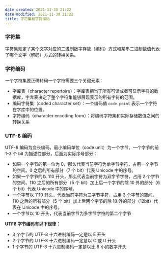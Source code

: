 ```yaml
---
date created: 2021-11-30 21:22
date modified: 2021-11-30 21:22
title: 字符集和字符编码
---
```

### 字符集

字符集规定了某个文字对应的二进制数字存放（编码）方式和某串二进制数值代表了哪个文字（解码）方式的转换关系。

### 字符编码

一个字符集要正确转码一个字符需要三个关键元素：

- 字库表（character repertoire）：字库表相当于所有可读或者可显示字符的数据库，字库表决定了整个字符集能够展现表示的所有字符的范围。
- 编码字符集（coded character set）：一个编码值 `code point` 表示一个字符在字库中的位置。
- 字符编码（character encoding form）：将编码字符集和实际存储数值之间的转换关系

### UTF-8 编码

UTF-8 编码为变长编码，最小编码单位（code unit）为一个字节，一个字节的前 1-3 个 bit 为描述性部分，后面为实际序号部分：

- 如果一个字节的第一位为 0，那么代表当前字符为单字节字符，占用一个字节的空间。0 之后的所有部分（7 个 bit）代表 Unicode 中的序号。
- 如果一个字节的以 110 开头，那么代表当前字符为双字节字符，占用 2 个字节的空间。110 之后的所有部分（5 个 bit）加上后一个字节的除 10 外的部分（6 个 bit）代表 Unicode 中的序号。
- 一个字节以 1110 开头，代表当前字符为三字节字符，占用 3 个字节的空间。110 之后的所有部分（5 个 bit）加上后两个字节的除 10 外的部分（12bit）代表在 Unicode 中的序号。
- 一个字节以 10 开头，代表当前字节为多字节字符的第二个字节

**UTF8 字节编码有以下规律：**

- 3 个字节的 UTF-8 十六进制编码一定是以 E 开头
- 2 个字节的 UTF-8 十六进制编码一定是以 C 或 D 开头
- 1 个字节的 UTF-8 十六进制编码一定是以比 8 小的数字开头

